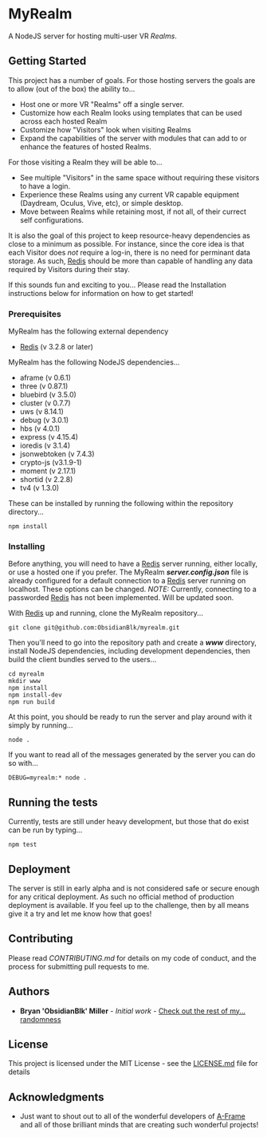 # MyRealm

A NodeJS server for hosting multi-user VR *Realms*. 

## Getting Started

This project has a number of goals.
For those hosting servers the goals are to allow (out of the box) the ability to...
* Host one or more VR "Realms" off a single server.
* Customize how each Realm looks using templates that can be used across each hosted Realm
* Customize how "Visitors" look when visiting Realms
* Expand the capabilities of the server with modules that can add to or enhance the features of hosted Realms.


For those visiting a Realm they will be able to...
* See multiple "Visitors" in the same space without requiring these visitors to have a login.
* Experience these Realms using any current VR capable equipment (Daydream, Oculus, Vive, etc), or simple desktop.
* Move between Realms while retaining most, if not all, of their currect self configurations.

It is also the goal of this project to keep resource-heavy dependencies as close to a minimum as possible. For instance, since
the core idea is that each Visitor does *not* require a log-in, there is no need for perminant data storage. As such, [Redis](https://redis.io/)
should be more than capable of handling any data required by Visitors during their stay.

If this sounds fun and exciting to you...
Please read the Installation instructions below for information on how to get started!

### Prerequisites

MyRealm has the following external dependency

* [Redis](https://redis.io/) (v 3.2.8 or later)

MyRealm has the following NodeJS dependencies...

* aframe (v 0.6.1)
* three (v 0.87.1)
* bluebird  (v 3.5.0)
* cluster (v 0.7.7)
* uws (v 8.14.1)
* debug (v 3.0.1)
* hbs (v 4.0.1)
* express (v 4.15.4)
* ioredis (v 3.1.4)
* jsonwebtoken (v 7.4.3)
* crypto-js (v3.1.9-1)
* moment (v 2.17.1)
* shortid (v 2.2.8)
* tv4 (v 1.3.0)

These can be installed by running the following within the repository directory...
```
npm install
```

### Installing

Before anything, you will need to have a [Redis](https://redis.io/) server running, either locally, or use a hosted one if you prefer.
The MyRealm ***server.config.json*** file is already configured for a default connection to a [Redis](https://redis.io/) server running on
localhost. These options can be changed.
*NOTE:* Currently, connecting to a passworded [Redis](https://redis.io/) has not been implemented. Will be updated soon.


With [Redis](https://redis.io/) up and running, clone the MyRealm repository...

```
git clone git@github.com:ObsidianBlk/myrealm.git
```

Then you'll need to go into the repository path and create a ***www*** directory, install NodeJS dependencies, including development dependencies,
then build the client bundles served to the users...

```
cd myrealm
mkdir www
npm install
npm install-dev
npm run build
```

At this point, you should be ready to run the server and play around with it simply by running...

```
node .
```

If you want to read all of the messages generated by the server you can do so with...
```
DEBUG=myrealm:* node .
```

## Running the tests

Currently, tests are still under heavy development, but those that do exist can be run by typing...

```
npm test
```

## Deployment

The server is still in early alpha and is not considered safe or secure enough for any critical deployment. As such no official method
of production deployment is available. If you feel up to the challenge, then by all means give it a try and let me know how that goes!


## Contributing

Please read *CONTRIBUTING.md* for details on my code of conduct, and the process for submitting pull requests to me.


## Authors

* **Bryan 'ObsidianBlk' Miller** - *Initial work* - [Check out the rest of my... randomness](https://github.com/ObsidianBlk)

## License

This project is licensed under the MIT License - see the [LICENSE.md](LICENSE.md) file for details

## Acknowledgments

* Just want to shout out to all of the wonderful developers of [A-Frame](https://aframe.io/) and all of those brilliant minds that are creating such wonderful projects!

